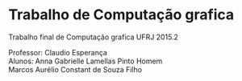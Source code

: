 # Trabalho de Computação grafica 
Trabalho final de Computação grafica UFRJ 2015.2

Professor: Claudio Esperança                    
Alunos: Anna Gabrielle Lamellas Pinto Homem     
        Marcos Aurélio Constant de Souza Filho  


